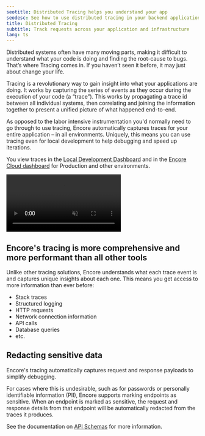 ```yaml
---
seotitle: Distributed Tracing helps you understand your app
seodesc: See how to use distributed tracing in your backend application, across multiple services, using Encore.
title: Distributed Tracing
subtitle: Track requests across your application and infrastructure
lang: ts
---
```


Distributed systems often have many moving parts, making it difficult to understand what your code is doing and finding the root-cause to bugs. That’s where Tracing comes in. If you haven’t seen it before, it may just about change your life.

Tracing is a revolutionary way to gain insight into what your applications are doing. It works by capturing the series of events as they occur during the execution of your code (a “trace”). This works by propagating a trace id between all individual systems, then correlating and joining the information together to present a unified picture of what happened end-to-end.

As opposed to the labor intensive instrumentation you'd normally need to go through to use tracing, Encore automatically captures traces for your entire application – in all environments. Uniquely, this means you can use tracing even for local development to help debugging and speed up iterations.

You view traces in the [Local Development Dashboard](/docs/ts/observability/dev-dash) and in the [Encore Cloud dashboard](https://app.encore.cloud) for Production and other environments.

<video autoPlay playsInline loop controls muted className="w-full h-full">
	<source src="/assets/docs/tracingvideo.mp4" className="w-full h-full" type="video/mp4" />
</video>

## Encore's tracing is more comprehensive and more performant than all other tools

Unlike other tracing solutions, Encore understands what each trace event is and captures unique insights about each one. This means you get access to more information than ever before:

* Stack traces
* Structured logging
* HTTP requests
* Network connection information
* API calls
* Database queries
* etc.


## Redacting sensitive data

Encore's tracing automatically captures request and response payloads to simplify debugging.

For cases where this is undesirable, such as for passwords or personally identifiable information (PII), Encore supports marking endpoints as sensitive. When an endpoint is marked as sensitive, the request and response details from that endpoint will be automatically redacted from the traces it produces.

See the documentation on [API Schemas](/docs/ts/primitives/defining-apis#sensitive-data) for more information.
